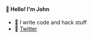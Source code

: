 #### 👋 Hello! I'm John

- 🌱 I write code and hack stuff
- 💬 [Twitter](https://twitter.com/john_bortotti)
